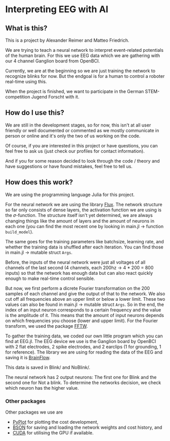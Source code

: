 # Interpreting EEG with AI
## What is this?
This is a project by Alexander Reimer and Matteo Friedrich.

We are trying to teach a neural network to interpret event-related potentials of the human brain. For this we use EEG data which we are gathering with our 4 channel Ganglion board from OpenBCI.

Currently, we are at the beginning so we are just training the network to recognize blinks for now. But the endgoal is for a human to control a roboter real-time using this.

When the project is finished, we want to participate in the German STEM-competition Jugend Forscht with it.

## How do I use this?
We are still in the development stages, so for now, this isn't at all user friendly or well documented or commented as we mostly communicate in person or online and it's only the two of us working on the code.

Of course, if you are interested in this project or have questions, you can feel free to ask us (just check our profiles for contact information).

And if you for some reason decided to look through the code / theory and have suggestions or have found mistakes, feel free to tell us.

## How does this work?
We are using the programming language Julia for this project.

For the neural network we are using the library [Flux](https://github.com/FluxML/Flux.jl). The network structure so far only consists of dense layers, the activation function we are using is the 𝜎-function. The structure itself isn't yet determined, we are always changing things like the amount of layers and the amount of neurons in each one (you can find the most recent one by looking in main.jl → function `build_model`).

The same goes for the training parameters like batchsize, learning rate, and whether the training data is shuffled after each iteration. You can find those in main.jl → mutable struct `Args`.

Before, the inputs of the neural network were just all voltages of all channels of the last second (4 channels, each 200hz → 4 * 200 = 800 inputs) so that the network has enough data but can also react quickly enough to make real-time control sensible.

But now, we first perform a dicrete Fourier transformation on the 200 samples of each channel and give the output of that to the network. We also cut off all frequencies above an upper limit or below a lower limit. These two values can also be found in main.jl → mutable struct `Args`. So in the end, the index of an input neuron corresponds to a certain frequency and the value is the amplitude of it. This means that the amount of input neurons depends on which frequencies you choose (lower and upper limit). For the Fourier transform, we used the package [FFTW](https://github.com/JuliaMath/FFTW.jl).

To gather the training data, we coded our own little program which you can find at EEG.jl. The EEG device we use is the Ganglion board by OpenBCI with 2 flat electrodes, 2 spike electrodes, and 2 earclips (1 for grounding, 1 for reference). The library we are using for reading the data of the EEG and saving it is [BrainFlow](https://brainflow.org).

This data is saved in Blink/ and NoBlink/.

The neural network has 2 output neurons: The first one for Blink and the second one for Not a blink. To determine the networks decision, we check which neuron has the higher value.

### Other packages

Other packages we use are
- [PyPlot](https://github.com/JuliaPy/PyPlot.jl) for plotting the cost development,
- [BSON](https://github.com/JuliaIO/BSON.jl) for saving and loading the network weights and cost history, and
- [CUDA](https://github.com/JuliaGPU/CUDA.jl) for utilising the GPU if available.
